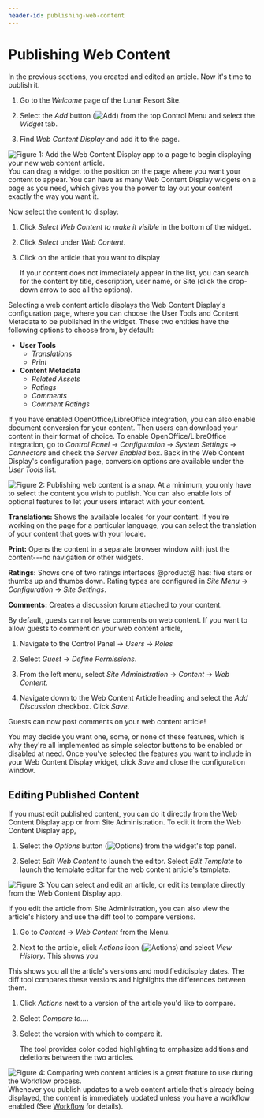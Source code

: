```yaml
---
header-id: publishing-web-content
---
```


# Publishing Web Content

In the previous sections, you created and edited an article. Now it's time to 
publish it. 

1.  Go to the *Welcome* page of the Lunar Resort Site.

2.  Select the *Add* button
    (![Add](../../../../images/icon-control-menu-add.png)) from the top Control 
    Menu and select the *Widget* tab.

3.  Find *Web Content Display* and add it to the page.

![Figure 1: Add the Web Content Display app to a page to begin displaying your new web content article.](../../../../images/add-web-content-display.png)
You can drag a widget to the position on the page where you want your content 
to appear. You can have as many Web Content Display widgets on a page as you 
need, which gives you the power to lay out your content exactly the way you 
want it. 

Now select the content to display:

1.  Click *Select Web Content to make it visible* in the bottom of the widget.

2.  Click *Select* under *Web Content*.

3.  Click on the article that you want to display

    If your content does not immediately appear in the list, you can search for 
    the content by title, description, user name, or Site (click the drop-down 
    arrow to see all the options).

Selecting a web content article displays the Web Content Display's
configuration page, where you can choose the User Tools and Content Metadata to
be published in the widget. These two entities have the following options to
choose from, by default:

- **User Tools**
    - *Translations*
    - *Print*
- **Content Metadata**
    - *Related Assets*
    - *Ratings*
    - *Comments*
    - *Comment Ratings*

If you have enabled OpenOffice/LibreOffice integration, you can also enable
document conversion for your content. Then users can download your content in
their format of choice. To enable OpenOffice/LibreOffice integration, go to
*Control Panel* &rarr; *Configuration* &rarr; *System Settings* &rarr;
*Connectors* and check the *Server Enabled* box. Back in the Web Content
Display's configuration page, conversion options are available under the *User
Tools* list.

![Figure 2: Publishing web content is a snap. At a minimum, you only have to select the content you wish to publish. You can also enable lots of optional features to let your users interact with your content.](../../../../images/web-content-choosing-web-content.png)

**Translations:** Shows the available locales for your content. If you're working 
on the page for a particular language, you can select the translation of your 
content that goes with your locale.

**Print:** Opens the content in a separate browser window with just the
content---no navigation or other widgets.

**Ratings:** Shows one of two ratings interfaces @product@ has: five stars or
thumbs up and thumbs down. Rating types are configured in *Site Menu* &rarr;
*Configuration* &rarr; *Site Settings*.

**Comments:** Creates a discussion forum attached to your content.

By default, guests cannot leave comments on web content. If you want to allow
guests to comment on your web content article,

1.  Navigate to the Control Panel &rarr; *Users* &rarr; *Roles*

2.  Select *Guest* &rarr; *Define Permissions*.

3.  From the left menu, select *Site Administration* &rarr; *Content* &rarr; 
    *Web Content*.

4.  Navigate down to the Web Content Article heading and select the *Add 
    Discussion* checkbox. Click *Save*.

Guests can now post comments on your web content article!

You may decide you want one, some, or none of these features, which is why
they're all implemented as simple selector buttons to be enabled or disabled at
need. Once you've selected the features you want to include in your Web Content
Display widget, click *Save* and close the configuration window.

## Editing Published Content

If you must edit published content, you can do it directly from the Web 
Content Display app or from Site Administration. To edit it from
the Web Content Display app,

1.  Select the *Options* button 
    (![Options](../../../../images/icon-app-options.png)) from the widget's top 
    panel.

2.  Select *Edit Web Content* to launch the editor. Select *Edit Template* to
    launch the template editor for the web content article's template.

![Figure 3: You can select and edit an article, or edit its template directly from the Web Content Display app.](../../../../images/web-content-display-icons.png)

If you edit the article from Site Administration, you can also view the
article's history and use the diff tool to compare versions.

1.  Go to *Content* &rarr; *Web Content* from the Menu.

2.  Next to the article, click *Actions* icon 
    (![Actions](../../../../images/icon-actions.png)) and select *View
    History*. This shows you 

This shows you all the article's versions and modified/display dates. The diff
tool compares these versions and highlights the differences between them.

1.  Click *Actions* next to a version of the article you'd like to compare. 

2.  Select *Compare to...*.

3.  Select the version with which to compare it.

    The tool provides color coded highlighting to emphasize additions and deletions between the two articles.

![Figure 4: Comparing web content articles is a great feature to use during the Workflow process.](../../../../images/web-content-diff-feature.png)
Whenever you publish updates to a web content article that's already being
displayed, the content is immediately updated unless you have a workflow
enabled (See 
[Workflow](/docs/7-1/user/-/knowledge_base/u/workflow)
for details).
